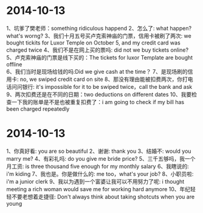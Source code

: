# 2014-10-13
1、坑爹了樊老师：something ridiculous happend
2、怎么了: what happen? what's worng?
3、我们十月五号买卢克索神庙的门票，信用卡被刷了两次: we bought tickits for Luxor Temple on October 5, and my credit card was charged twice
4、我们不是在网上买的票吗: did not we buy tickets online?
5、卢克索神庙的门票是线下买的：The tickets for luxor Template are bought offline  
6、我们当时是现场给钱的吗:Did we give cash at the time？
7、是现场刷的信用卡: no, we swiped credit card on site
8、那没有理由能被扣费两次，你打电话问问银行: it's impossible for it to be swiped twice，call the bank and ask
9、两次扣费还是在不同的日期：two deductions on different dates
10、我要检查一下我的账单是不是也被重复扣费了：i am going to check if my bill has been charged repeatedly


# 2014-10-13
1、你真好看: you are so beautiful
2、谢谢: thank you
3、结婚不: would you marry me?
4、有彩礼吗: do you give me bride price?
5、三千五够吗，我一个月工资: is three thousand five enough for my monthly salary
6、我瞎说的: i'm kiding
7、我也是。你是做什么的: me too，what's your job?
8、小职员啦: i'm a junior clerk
9、我以为遇到一个富婆让我可以不用努力了呢: i thought meeting a rich woman would save me for working hard anymore
10、年纪轻轻不要老想着走捷径: Don't always think about taking shotcuts when you are young